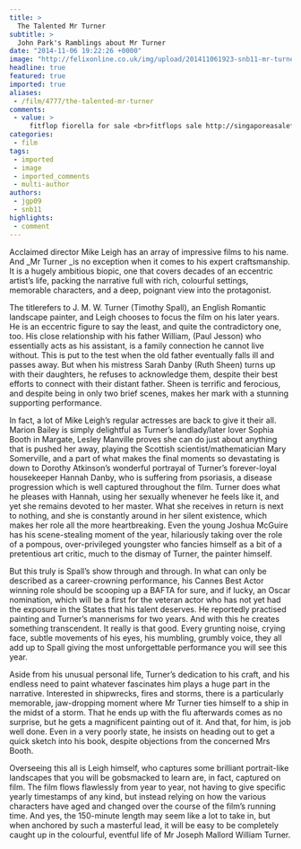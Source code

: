 ```yaml
---
title: >
  The Talented Mr Turner
subtitle: >
  John Park's Ramblings about Mr Turner
date: "2014-11-06 19:22:26 +0000"
image: "http://felixonline.co.uk/img/upload/201411061923-snb11-mr-turner-copy.jpg"
headline: true
featured: true
imported: true
aliases:
 - /film/4777/the-talented-mr-turner
comments:
 - value: >
     fitflop fiorella for sale <br>fitflops sale http://singaporeasalefitflops.blogspot.com/,price fitflops <br>fitflops buy online http://www.australiafitflops.com/,cheapest fitflops online <br>fitflops sale online http://www.australiafitflops.com/,birkenstock sale clearance <br>birkenstock sale australia http://birkenstockaustralia.rochecap.org/,louboutin new york <br>christian louboutin shoes canada http://christianlouboutincanadaoutlet.blogspot.com/,With thanks! This is an impressive site!. <br>madden 17 news https://vk.com/event127155530,2UqdQI http://www.FyLitCl7Pf7ojQdDUOLQOuaxTXbj5iNG.com
categories:
 - film
tags:
 - imported
 - image
 - imported_comments
 - multi-author
authors:
 - jgp09
 - snb11
highlights:
 - comment
---
```


Acclaimed director Mike Leigh has an array of impressive films to his name. And _Mr Turner _is no exception when it comes to his expert craftsmanship. It is a hugely ambitious biopic, one that covers decades of an eccentric artist’s life, packing the narrative full with rich, colourful settings, memorable characters, and a deep, poignant view into the protagonist.

The titlerefers to J. M. W. Turner (Timothy Spall), an English Romantic landscape painter, and Leigh chooses to focus the film on his later years. He is an eccentric figure to say the least, and quite the contradictory one, too. His close relationship with his father William, (Paul Jesson) who essentially acts as his assistant, is a family connection he cannot live without. This is put to the test when the old father eventually falls ill and passes away. But when his mistress Sarah Danby (Ruth Sheen) turns up with their daughters, he refuses to acknowledge them, despite their best efforts to connect with their distant father. Sheen is terrific and ferocious, and despite being in only two brief scenes, makes her mark with a stunning supporting performance.

In fact, a lot of Mike Leigh’s regular actresses are back to give it their all. Marion Bailey is simply delightful as Turner’s landlady/later lover Sophia Booth in Margate, Lesley Manville proves she can do just about anything that is pushed her away, playing the Scottish scientist/mathematician Mary Somerville, and a part of what makes the final moments so devastating is down to Dorothy Atkinson’s wonderful portrayal of Turner’s forever-loyal housekeeper Hannah Danby, who is suffering from psoriasis, a disease progression which is well captured throughout the film. Turner does what he pleases with Hannah, using her sexually whenever he feels like it, and yet she remains devoted to her master. What she receives in return is next to nothing, and she is constantly around in her silent existence, which makes her role all the more heartbreaking. Even the young Joshua McGuire has his scene-stealing moment of the year, hilariously taking over the role of a pompous, over-privileged youngster who fancies himself as a bit of a pretentious art critic, much to the dismay of Turner, the painter himself.

But this truly is Spall’s show through and through. In what can only be described as a career-crowning performance, his Cannes Best Actor winning role should be scooping up a BAFTA for sure, and if lucky, an Oscar nomination, which will be a first for the veteran actor who has not yet had the exposure in the States that his talent deserves. He reportedly practised painting and Turner’s mannerisms for two years. And with this he creates something transcendent. It really is that good. Every grunting noise, crying face, subtle movements of his eyes, his mumbling, grumbly voice, they all add up to Spall giving the most unforgettable performance you will see this year.

Aside from his unusual personal life, Turner’s dedication to his craft, and his endless need to paint whatever fascinates him plays a huge part in the narrative. Interested in shipwrecks, fires and storms, there is a particularly memorable, jaw-dropping moment where Mr Turner ties himself to a ship in the midst of a storm. That he ends up with the flu afterwards comes as no surprise, but he gets a magnificent painting out of it. And that, for him, is job well done. Even in a very poorly state, he insists on heading out to get a quick sketch into his book, despite objections from the concerned Mrs Booth.

Overseeing this all is Leigh himself, who captures some brilliant portrait-like landscapes that you will be gobsmacked to learn are, in fact, captured on film. The film flows flawlessly from year to year, not having to give specific yearly timestamps of any kind, but instead relying on how the various characters have aged and changed over the course of the film’s running time. And yes, the 150-minute length may seem like a lot to take in, but when anchored by such a masterful lead, it will be easy to be completely caught up in the colourful, eventful life of Mr Joseph Mallord William Turner.
